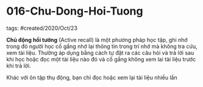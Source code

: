 # 016-Chu-Dong-Hoi-Tuong

tags: #created/2020/Oct/23

**Chủ động hồi tưởng** (Active recall) là một phương pháp học tập, ghi nhớ trong đó người học cố gắng nhớ lại thông tin trong trí nhớ mà không tra cứu, xem tài liệu. Thường áp dụng bằng cách tự đặt ra các câu hỏi và trả lời sau khi học hoặc đọc một tài liệu nào đó và cố gắng không xem lai tài liệu trước khi trả lời.

Khác với ôn tập thụ động, bạn chỉ đọc hoặc xem lại tài liệu nhiều lần